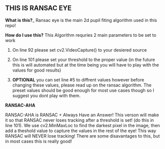 ## THIS IS RANSAC EYE 

__What is this?___
Ransac eye is the main 2d pupil fiting algorithm used in this repo!

__How do I use this?__
This Algorithm requries 2 main parameters to be set to work 

1. On line 92 please set cv2.VideoCapture() to your desiered source

2. On line 101 please set your threshold to the proper value (in the future this is will automated but at the time being you will have to play with the values for good results) 

3. **OPTIONAL** you can set line #5 to diffrent values however before changing these values, please read up on the ransac algorithm. The preset values should be good enough for most use cases though so I suggest you dont play with them. 

__RANSAC-AHA__

RANSAC-AHA is RANSAC + Always Have an Answer! This verson will make it so that RANSAC never loses tracking after a threshold is set! (do this in line 101). We use cv2.MinMaxLoc to find the darkest pixel in the image, then add a theshold value to capture the values in the rest of the eye! This way RANSAC will NEVER lose tracking! There are some disavantages to this, but in most cases this is really good! 
